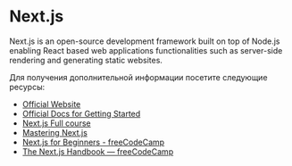 # Next.js

Next.js is an open-source development framework built on top of Node.js enabling React based web applications functionalities such as server-side rendering and generating static websites.

Для получения дополнительной информации посетите следующие ресурсы:

- [Official Website](https://nextjs.org/)
- [Official Docs for Getting Started](https://nextjs.org/docs/getting-started)
- [Next.js Full course](https://www.youtube.com/watch?v=9P8mASSREYM&list=PLC3y8-rFHvwgC9mj0qv972IO5DmD-H0ZH)
- [Mastering Next.js](https://masteringnextjs.com/)
- [Next.js for Beginners - freeCodeCamp](https://youtu.be/1WmNXEVia8I)
- [The Next.js Handbook — freeCodeCamp](https://www.freecodecamp.org/news/the-next-js-handbook/)
